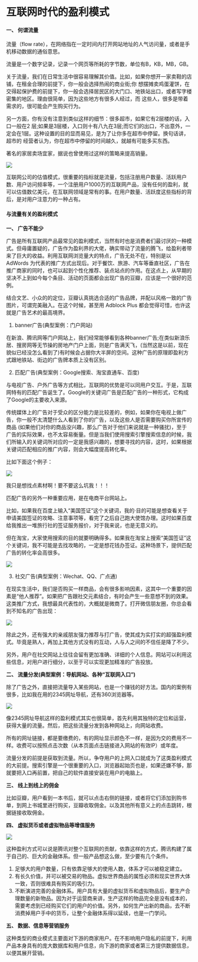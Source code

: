 # 互联网时代的盈利模式

#### 一、 何谓流量

流量（flow rate），在网络指在一定时间内打开网站地址的人气访问量，或者是手机移动数据的通俗意思。

流量是一个数字记录，记录一个网页等所耗的字节数，单位有B，KB，MB，GB。

关于流量，我们在日常生活中很容易理解其价值。比如，如果你想开一家卖鞋的店铺，在租金合理的前提下，你一般会选择热闹的商业街;你 想摆摊卖鸡蛋灌饼，在交得起保护费的前提下，你一般会选择居民区的大门口、地铁站出口，或者写字楼密集的地区。理由很简单，因为这些地方有很多人经过，而 这些人，很多是带着需求的，很可能会产生购买行为。

另一方面，你有没有注意到类似这样的细节：很多超市，如果它有2层楼的话，入口一般在2 层;如果是3层楼，入口则十有八九在3层;而它们的出口，不出意外，一定会在1层。这种设置的目的显而易见，是为了让你多在超市中停留。换句话讲，超市的 经营者认为，你在超市中停留的时间越久，就越有可能多买东西。

著名的家居卖场宜家，据说也曾使用过这样的策略来提高销量。

![](1234.jpg)

互联网公司的估值模式，很重要的指标就是流量，包括注册用户数量、活跃用户数、用户访问频率等，一个注册用户1000万的互联网产品，没有任何的盈利，就可以估值数亿美元，在互联网领域是常有的事。在用户数量、活跃度这些指标的背后，是对用户注意力的一种占有。

#### 与流量有关的盈利模式

**一、 广告不能少**

广告是所有互联网产品最常见的盈利模式，当然有时也是消费者们最讨厌的一种模式。但毋庸置疑的，广告作为盈利界的大佬，确实带动了流量的腾飞，给盈利者带来了巨大的收益。利用互联网浏览量大的特点，广告无处不在，特别是以 AdWords 为代表的推广方式出现后。对于餐饮、旅游、汽车等垂直社区，广告在推广商家的同时，也可以起到个性化推荐、装点站点的作用。在这点上，从早期的坚决不上到如今每个条目、活动的页面都会出现广告的豆瓣，应该是一个很好的范例。

结合文艺、小众的的定位，豆瓣认真挑选合适的广告品牌，并配以风格一致的广告图片，可谓完美融入。在这个时候，甚至用 Adblock Plus 都会觉得可惜，也许这就是广告艺术的最高境界。

1. banner广告(典型案例：门户网站)

在新浪、腾讯网等门户网站上，我们经常能够看到各种banner广告;在类似新浪乐居、搜房网等无节操的房地产门户上面，则是广告满天飞，(当然这是以前，现在貌似已经没怎么看到了)有时候会占据你大半屏的空间。这种广告的原理即盈利方式跟地铁站、街边的广告牌本质上没有区别。

2. 匹配广告(典型案例：Google搜索、淘宝直通车、百度)

与电视广告、户外广告等方式相比，互联网的优势是可以同用户交互。于是，互联网特有的匹配广告诞生了。Google的关键词广告是匹配广告的一种形式，它构成了Google的主要收入来源。

传统媒体上的广告对于受众的区分能力是比较差的，例如，如果你在电视上做广告，你一般不太清楚什么人看到了你的广告，以及这些人是否需要购买你所宣传的商品 (如果他们对你的商品没兴趣，那么广告对于他们来说就是一种骚扰)，至于广告的实际效果，也不太容易衡量。但是当我们使用搜索引擎搜索信息的时候，我 们所输入的关键词所对应的一定是我感兴趣的，想要寻找的内容，这时，如果根据关键词匹配相应的推广内容，则会大幅度提高转化率。

比如下面这个例子：


![](11111.png)

我只是想找点素材啊！要不要这么坑我！！！

匹配广告的另外一种重要应用，是在电商平台网站上。

比如，如果我在百度上输入“美国签证”这个关键词，我的·目的可能是想查看关于申请美国签证的攻略、注意事项等，看完了之后自己跑大使馆办理。这时如果百度给我推出一堆旅行社的签证服务报价，对于我来说，也是无意义的。

但在淘宝，大家使用搜索的目的就要明确得多。如果我在淘宝上搜索“美国签证”这个关键词，我不可能是去找攻略的，一定是想花钱办签证。这种场景下，提供匹配广告的转化率会高很多。

![](4567.png)

3. 社交广告(典型案例：Wechat、QQ、广点通)

在现实生活中，我们是否购买一样商品，会有很多影响因素，这其中一个重要的因素是“他人推荐”。如果把广告跟社交元素结合，有时会产生一些意想不到的效果。这类推广方式，我想最具代表性的，大概就是微商了。打开微信朋友圈，你总会看到不知名的广告出现：

![](987.jpg)

除此之外，还有强大的亲戚朋友强力推荐与打广告，使其成为实打实的超强盈利模式。毕竟是熟人，再加上其他方式没有的互动，人与人之间的不信任是降了不少。

另外，用户在社交网站上往往会留有更加准确、详细的个人信息。网站可以利用这些信息，对用户进行细分，以至于可以实现更加精准的广告投放。

**二、 流量分发(典型案例：导航网站、各种“互联网入口”)**

除了广告之外，直接把流量导入某些网站，也是一个赚钱的好方法。国内的案例有很多，比如我在用的2345网址导航，还有360浏览器等。

![](098.png)

像2345网址导航这样的盈利模式其实也很简单，首先利用其独特的定位和运营，获得大量的流量。然后，把这些流量分发到各种网站上，向网站收费。

所有的网址链接，都是要缴费的，有的网址显示颜色不一样，是因为交的费用不一样。收费可以按照点击次数（从本页面点击链接进入网站的有效IP）或年度。

流量分发的前提是获取到流量。所以，争夺用户的上网入口就成为了这类盈利模式的大前提。搜索引擎是一个很重要的入口，浏览器起始页也是，如果还嫌不够，那就要把入口再前置，把自己的软件直接安装在用户的电脑上。

**三、 线上到线上的佣金**

比如豆瓣，用户看到一本书后，就可以点击右侧的链接，或者将它们添加到购书单，到网上书城里进行购买，豆瓣收取佣金。以及其他所有意义上的点击跳转，根据链接收取佣金。

**四、 虚拟货币或者虚拟物品等增值服务**

![](678.jpg)

这种盈利方式可以说是腾讯对整个互联网的贡献，依靠这样的方式，腾讯构建了属于自己的、巨大的金融体系。但一般产品想这么做，至少要有几个条件。
1. 足够大的用户数量，只有依靠足够大的使用人数，体系才可以被稳定建立。
2. 有长久价值，并可以被交易的物品。虚拟世界商品的属性必须和现实世界大体一致，否则很难具有购买的吸引力。
3. 不断演进完善的金融体系。用户具有大量的虚拟货币和虚拟物品后，要生产合理数量的新物品。因为对于运营商来讲，生产这样的物品完全是没有成本的，需要考虑到已经购买它们的用户的价值。另外，如何生产出新的商品，去不断消费掉用户手中的货币，让整个金融体系得以延续，也是一门学问。

**五、 数据、信息等营销服务**

这种类型的商业模式主要面对下游的商家用户。在不影响用户隐私的前提下，利用产品本身具有的庞大数据库和用户信息，向下游的商家或者第三方提供数据信息，以便其展开营销。


